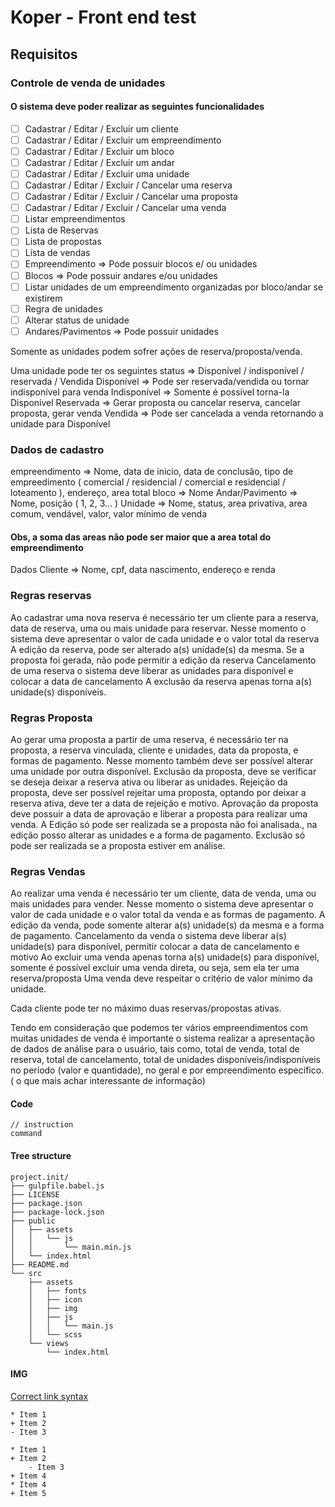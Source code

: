 
# Koper - Front end test

## Requisitos

### Controle de venda de unidades

#### O sistema deve poder realizar as seguintes funcionalidades

- [ ] Cadastrar / Editar / Excluir um cliente
- [ ] Cadastrar / Editar / Excluir um  empreendimento
- [ ] Cadastrar / Editar / Excluir um bloco
- [ ] Cadastrar / Editar / Excluir um andar
- [ ] Cadastrar / Editar / Excluir uma unidade
- [ ] Cadastrar / Editar / Excluir / Cancelar uma reserva
- [ ] Cadastrar / Editar / Excluir / Cancelar uma proposta
- [ ] Cadastrar / Editar / Excluir / Cancelar uma venda
- [ ] Listar empreendimentos
- [ ] Lista de Reservas
- [ ] Lista de propostas
- [ ] Lista de vendas
- [ ] Empreendimento => Pode possuir blocos e/ ou unidades
- [ ] Blocos                  => Pode possuir andares e/ou unidades
- [ ] Listar unidades de um empreendimento organizadas por bloco/andar se existirem
- [ ] Regra de unidades
- [ ] Alterar status de unidade
- [ ] Andares/Pavimentos => Pode possuir unidades

Somente as unidades podem sofrer ações de reserva/proposta/venda.

Uma unidade pode ter os seguintes status => Disponível / indisponível / reservada / Vendida
Disponível => Pode ser reservada/vendida ou tornar indisponível para venda
Indisponível =>  Somente é possível torna-la Disponível
Reservada => Gerar proposta ou cancelar reserva, cancelar proposta, gerar venda
Vendida => Pode ser cancelada a venda retornando a unidade para Disponível

### Dados de cadastro

empreendimento => Nome, data de inicio, data de conclusão,  tipo de empreedimento ( comercial / residencial / comercial e residencial / loteamento ), endereço, area total
bloco => Nome
Andar/Pavimento => Nome, posição ( 1, 2, 3... )
Unidade => Nome, status, area privativa, area comum, vendável, valor, valor mínimo de venda

#### Obs, a soma das areas não pode ser maior que a area total do empreendimento

Dados Cliente => Nome, cpf, data nascimento, endereço e renda

### Regras reservas

Ao cadastrar uma nova reserva é necessário ter um cliente para a reserva, data de reserva, uma ou mais unidade para reservar. Nesse momento o sistema deve apresentar o valor de cada unidade e o valor total da reserva
A edição da reserva, pode ser alterado a(s) unidade(s) da mesma.
Se a proposta foi gerada, não pode permitir a edição da reserva
Cancelamento de uma reserva o sistema deve liberar as unidades para disponível e colocar a data de cancelamento
A exclusão da reserva apenas torna a(s) unidade(s) disponíveis.

### Regras Proposta

Ao gerar uma proposta a partir de uma reserva, é necessário ter na proposta, a reserva vinculada, cliente e unidades, data da proposta, e formas de pagamento. Nesse momento também deve ser possível alterar uma unidade por outra disponível.
Exclusão da proposta, deve se verificar se deseja deixar a reserva ativa ou liberar as unidades.
Rejeição da proposta, deve ser possível rejeitar uma proposta, optando por deixar a reserva ativa, deve ter a data de rejeição e motivo.
Aprovação da proposta deve possuir a data de aprovação e liberar a proposta para realizar uma venda.
A Edição só pode ser realizada se a proposta não foi analisada., na edição posso alterar as unidades e a forma de pagamento.
Exclusão só pode ser realizada se a proposta estiver em análise.

### Regras Vendas

Ao realizar uma venda é necessário ter um cliente, data de venda, uma ou mais unidades para vender. Nesse momento o sistema deve apresentar o valor de cada unidade e o valor total da venda e as formas de pagamento.
A edição da venda, pode  somente alterar a(s) unidade(s) da mesma e a forma de pagamento.
Cancelamento da venda o sistema deve liberar a(s) unidade(s) para disponível, permitir colocar a data de cancelamento e motivo
Ao excluir uma venda apenas torna a(s) unidade(s) para disponível, somente é possível excluir uma venda direta, ou seja, sem ela ter uma reserva/proposta
Uma venda deve respeitar o critério de valor mínimo da unidade.

Cada cliente pode ter no máximo duas reservas/propostas ativas.

Tendo em consideração que podemos ter vários empreendimentos com muitas unidades de venda é importante o sistema realizar a apresentação de dados de análise para o usuário, tais como, total de venda, total de reserva, total de cancelamento, total de unidades disponíveis/indisponíveis  no período (valor e quantidade), no geral e por empreendimento específico.( o que mais achar interessante de informação)

#### Code

    // instruction
    command

#### Tree structure

    project.init/
    ├── gulpfile.babel.js
    ├── LICENSE
    ├── package.json
    ├── package-lock.json
    ├── public
    │   ├── assets
    │   │   └── js
    │   │       └── main.min.js
    │   └── index.html
    ├── README.md
    └── src
        ├── assets
        │   ├── fonts
        │   ├── icon
        │   ├── img
        │   ├── js
        │   │   └── main.js
        │   └── scss
        └── views
            └── index.html

#### IMG

[Correct link syntax](http://www.example.com/)

    * Item 1
    + Item 2
    - Item 3

    * Item 1
    + Item 2
        - Item 3
    + Item 4
    * Item 4
    + Item 5
